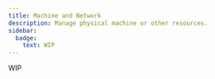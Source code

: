 ```yaml
---
title: Machine and Network
description: Manage physical machine or other resources.
sidebar:
  badge:
    text: WIP
---
```


WIP
